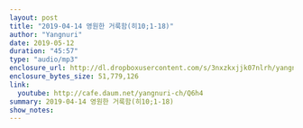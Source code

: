 ```yaml
---
layout: post
title: "2019-04-14 영원한 거룩함(히10;1-18)"
author: "Yangnuri"
date: 2019-05-12
duration: "45:57"
type: "audio/mp3"
enclosure_url: http://dl.dropboxusercontent.com/s/3nxzkxjjk07nlrh/yangnurichurch190414.mp3
enclosure_bytes_size: 51,779,126
link:
  youtube: http://cafe.daum.net/yangnuri-ch/Q6h4
summary: 2019-04-14 영원한 거룩함(히10;1-18)
show_notes:
---
```

